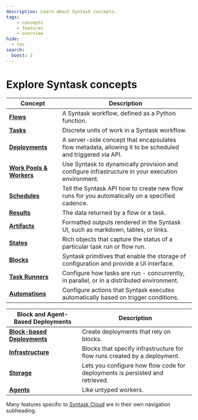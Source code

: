 ```yaml
---
description: Learn about Syntask concepts.
tags:
    - concepts
    - features
    - overview
hide:
  - toc
search:
  boost: 2
---
```


# Explore Syntask concepts

| Concept                                            | Description                                                                                                                 |
| -------------------------------------------------- | --------------------------------------------------------------------------------------------------------------------------- |
| __[Flows](/concepts/flows)__                       | A Syntask workflow, defined as a Python function.             |
| __[Tasks](/concepts/tasks)__                       | Discrete units of work in a Syntask workflow.                |
| __[Deployments](/concepts/deployments)__           | A server-side concept that encapsulates flow metadata, allowing it to be scheduled and triggered via API. |
| __[Work Pools & Workers](/concepts/work-pools)__   | Use Syntask to dynamically provision and configure infrastructure in your execution environment.    |
| __[Schedules](/concepts/schedules)__               | Tell the Syntask API how to create new flow runs for you automatically on a specified cadence.     |
| __[Results](/concepts/results)__                   | The data returned by a flow or a task.                                 |
| __[Artifacts](/concepts/artifacts)__               | Formatted outputs rendered in the Syntask UI, such as markdown, tables, or links.  
| __[States](/concepts/states)__                     | Rich objects that capture the status of a particular task run or flow run.                                                                            |
| __[Blocks](/concepts/blocks)__                     | Syntask primitives that enable the storage of configuration and provide a UI interface.          |
| __[Task Runners](/concepts/task-runners)__         | Configure how tasks are run - concurrently, in parallel, or in a distributed environment. |
| __[Automations](/concepts/automations)__           | Configure actions that Syntask executes automatically based on trigger conditions.         |

|  Block and Agent-Based Deployments                 | Description   |
| -------------------------------------------------- | --------------------------------------------------------------------------------------------------------------------------- |
| __[Block-based Deployments](/concepts/deployments-block-based)__    | Create deployments that rely on blocks.   |
| __[Infrastructure](/concepts/infrastructure)__           | Blocks that specify infrastructure for flow runs created by a deployment.   |
| __[Storage](/concepts/storage)__                         | Lets you configure how flow code for deployments is persisted and retrieved.     |
| __[Agents](/concepts/agents)__                           | Like untyped workers. |

Many features specific to [Syntask Cloud](/cloud/) are in their own navigation subheading.
